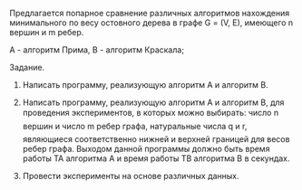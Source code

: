 Предлагается попарное сравнение различных алгоритмов нахождения минимального по весу остовного дерева в графе G = (V, E), имеющего n вершин и m ребер.

А - алгоритм Прима,
В - алгоритм Краскала;

Задание.

1. Написать программу, реализующую алгоритм А и алгоритм В.

2. Написать программу, реализующую алгоритм А и алгоритм В, для проведения экспериментов, в которых можно выбирать:
число n вершин и число m ребер графа,
натуральные числа q и r, являющиеся соответственно нижней и верхней границей для весов ребер графа.
Выходом данной программы должно быть время работы ТА алгоритма А и время работы ТВ алгоритма В в секундах.

3. Провести эксперименты на основе различных данных.
